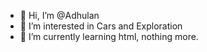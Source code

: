 - 👋 Hi, I’m @Adhulan
- 👀 I’m interested in Cars and Exploration
- 🌱 I’m currently learning html, nothing more.

<!---
Adhulan/Adhulan is a ✨ special ✨ repository because its `README.md` (this file) appears on your GitHub profile.
You can click the Preview link to take a look at your changes.
--->
